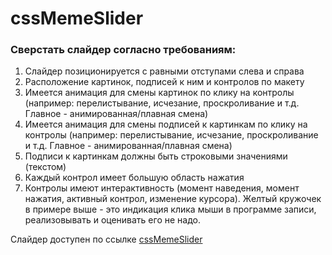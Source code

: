 # cssMemeSlider

### Сверстать слайдер согласно требованиям:

1. Слайдер позиционируется с равными отступами слева и справа
2. Расположение картинок, подписей к ним и контролов по макету
3. Имеется анимация для смены картинок по клику на контролы (например: перелистывание, исчезание, проскроливание и т.д. Главное - анимированная/плавная смена)
4. Имеется анимация для смены подписей к картинкам по клику на контролы (например: перелистывание, исчезание, проскроливание и т.д. Главное - анимированная/плавная смена)
5. Подписи к картинкам должны быть строковыми значениями (текстом)
6. Каждый контрол имеет большую область нажатия
7. Контролы имеют интерактивность (момент наведения, момент нажатия, активный контрол, изменение курсора). Желтый кружочек в примере выше - это индикация клика мыши в программе записи, реализовывать и оценивать его не надо.

Слайдер доступен по ссылке [cssMemeSlider](https://chernyavskayaev.github.io/cssMemeSlider/cssMemeSlider/)
